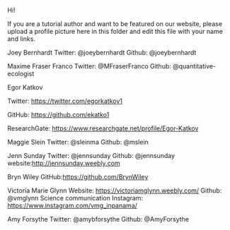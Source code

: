 Hi!

If you are a tutorial author and want to be featured on our website, please upload a profile picture here in this folder and edit this file with your name and links.


Joey Bernhardt
Twitter: @joeybernhardt
Github: @joeybernhardt


Maxime Fraser Franco
Twitter: @MFraserFranco
Github: @quantitative-ecologist



Egor Katkov

Twitter: https://twitter.com/egorkatkov1

GitHub: https://github.com/ekatko1

ResearchGate: https://www.researchgate.net/profile/Egor-Katkov


Maggie Slein 
Twitter: @sleinma
Github: @mslein


Jenn Sunday Twitter: @jennsunday Github: @jennsunday website:http://jennsunday.weebly.com

Bryn Wiley
GitHub:https://github.com/BrynWiley


Victoria Marie Glynn
Website: https://victoriamglynn.weebly.com/
Github: @vmglynn
Science communication Instagram: https://www.instagram.com/vmg_inpanama/


Amy Forsythe
Twitter: @amybforsythe
Github: @AmyForsythe